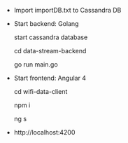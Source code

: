 - Import importDB.txt to Cassandra DB
- Start backend: Golang

    start cassandra database

    cd data-stream-backend
    
    go run main.go

- Start frontend: Angular 4
    
    cd wifi-data-client
    
    npm i
    
    ng s

- http://localhost:4200
